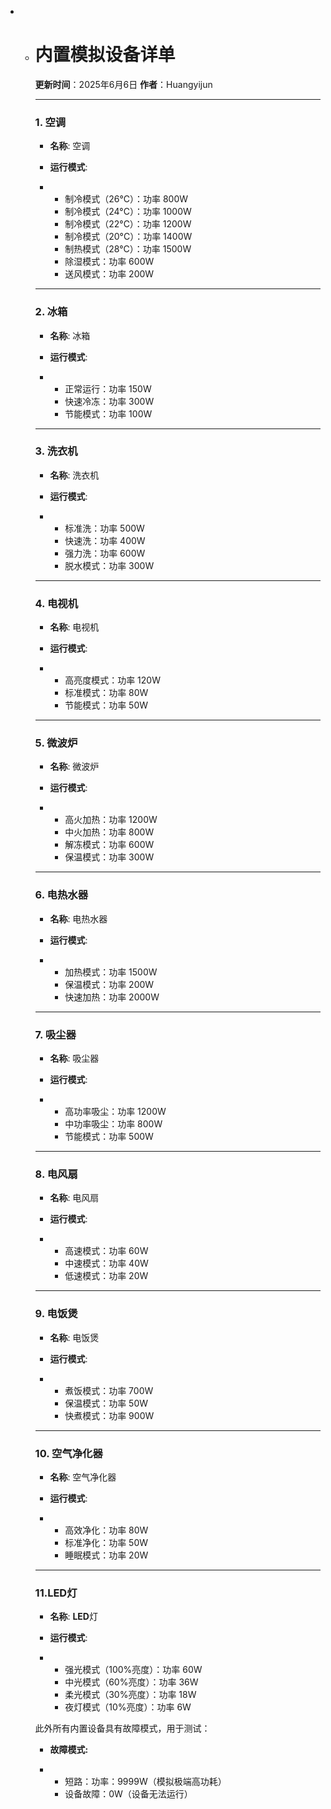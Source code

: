 - - # 内置模拟设备详单
  
    **更新时间**：2025年6月6日
    **作者**：Huangyijun
  
     
  
    ------
  
    ### 1. **空调**
  
    - **名称**: 空调
    - **运行模式**:
  
    - - 制冷模式（26°C）：功率 800W
      - 制冷模式（24°C）：功率 1000W
      - 制冷模式（22°C）：功率 1200W
      - 制冷模式（20°C）：功率 1400W
      - 制热模式（28°C）：功率 1500W
      - 除湿模式：功率 600W
      - 送风模式：功率 200W
  
    ------
  
    ### 2. **冰箱**
  
    - **名称**: 冰箱
    - **运行模式**:
  
    - - 正常运行：功率 150W
      - 快速冷冻：功率 300W
      - 节能模式：功率 100W
  
    ------
  
    ### 3. **洗衣机**
  
    - **名称**: 洗衣机
    - **运行模式**:
  
    - - 标准洗：功率 500W
      - 快速洗：功率 400W
      - 强力洗：功率 600W
      - 脱水模式：功率 300W
  
    ------
  
    ### 4. **电视机**
  
    - **名称**: 电视机
    - **运行模式**:
  
    - - 高亮度模式：功率 120W
      - 标准模式：功率 80W
      - 节能模式：功率 50W
  
    ------
  
    ### 5. **微波炉**
  
    - **名称**: 微波炉
    - **运行模式**:
  
    - - 高火加热：功率 1200W
      - 中火加热：功率 800W
      - 解冻模式：功率 600W
      - 保温模式：功率 300W
  
    ------
  
    ### 6. **电热水器**
  
    - **名称**: 电热水器
    - **运行模式**:
  
    - - 加热模式：功率 1500W
      - 保温模式：功率 200W
      - 快速加热：功率 2000W
  
    ------
  
    ### 7. **吸尘器**
  
    - **名称**: 吸尘器
    - **运行模式**:
  
    - - 高功率吸尘：功率 1200W
      - 中功率吸尘：功率 800W
      - 节能模式：功率 500W
  
    ------
  
    ### 8. **电风扇**
  
    - **名称**: 电风扇
    - **运行模式**:
  
    - - 高速模式：功率 60W
      - 中速模式：功率 40W
      - 低速模式：功率 20W
  
    ------
  
    ### 9. **电饭煲**
  
    - **名称**: 电饭煲
    - **运行模式**:
  
    - - 煮饭模式：功率 700W
      - 保温模式：功率 50W
      - 快煮模式：功率 900W
  
    ------
  
    ### 10. **空气净化器**
  
    - **名称**: 空气净化器
    - **运行模式**:
  
    - - 高效净化：功率 80W
      - 标准净化：功率 50W
      - 睡眠模式：功率 20W
  
    ------
  
    ### **11.LED灯**
  
    - **名称**: **LED**灯
    - **运行模式**:
  
    - - 强光模式（100%亮度）：功率 60W
      - 中光模式（60%亮度）：功率 36W
      - 柔光模式（30%亮度）：功率 18W
      - 夜灯模式（10%亮度）：功率 6W
  
    
  
    
  
    此外所有内置设备具有故障模式，用于测试：
  
    - **故障模式:** 
  
    - - 短路：功率：9999W（模拟极端高功耗）
      - 设备故障：0W（设备无法运行）